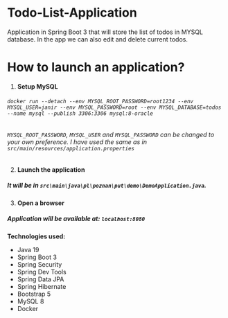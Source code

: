 # Todo-List-Application
Application in Spring Boot 3 that will store the list of todos in MYSQL database. In the app we can also edit and delete current todos. 

# How to launch an application?

1. **Setup MySQL**

###### `docker run --detach --env MYSQL_ROOT_PASSWORD=root1234 --env MYSQL_USER=janir --env MYSQL_PASSWORD=root --env MYSQL_DATABASE=todos --name mysql --publish 3306:3306 mysql:8-oracle`

###### *`MYSQL_ROOT_PASSWORD`, `MYSQL_USER` and `MYSQL_PASSWORD`* can be changed to your own preference. I have used the same as in `src/main/resources/application.properties`

2. **Launch the application**

##### It will be in `src\main\java\pl\poznan\put\demo\DemoApplication.java`.

3. **Open a browser**

##### Application will be available at: `localhost:8080`

**Technologies used:**
* Java 19
* Spring Boot 3
* Spring Security
* Spring Dev Tools
* Spring Data JPA
* Spring Hibernate
* Bootstrap 5
* MySQL 8
* Docker
